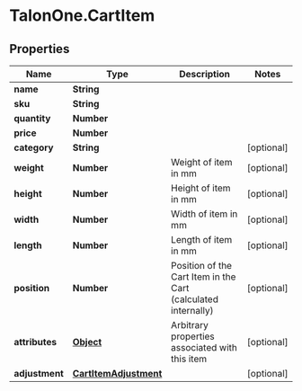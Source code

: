 # TalonOne.CartItem

## Properties

Name | Type | Description | Notes
------------ | ------------- | ------------- | -------------
**name** | **String** |  | 
**sku** | **String** |  | 
**quantity** | **Number** |  | 
**price** | **Number** |  | 
**category** | **String** |  | [optional] 
**weight** | **Number** | Weight of item in mm | [optional] 
**height** | **Number** | Height of item in mm | [optional] 
**width** | **Number** | Width of item in mm | [optional] 
**length** | **Number** | Length of item in mm | [optional] 
**position** | **Number** | Position of the Cart Item in the Cart (calculated internally) | [optional] 
**attributes** | [**Object**](.md) | Arbitrary properties associated with this item | [optional] 
**adjustment** | [**CartItemAdjustment**](CartItemAdjustment.md) |  | [optional] 


